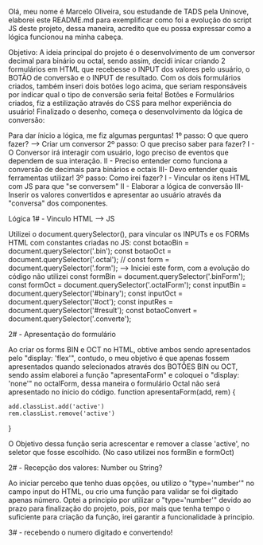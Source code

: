 
Olá, meu nome é Marcelo Oliveira, sou estudande de TADS pela Uninove, elaborei este README.md para exemplificar como foi a evolução do script JS deste projeto, dessa maneira, acredito que eu possa expressar como a lógica funcionou na minha cabeça.

Objetivo:
A ideia principal do projeto é o desenvolvimento de um conversor decimal para binário ou octal, sendo assim, decidi inicar criando 2 formulários em HTML que recebesse o INPUT dos valores pelo usuário, o BOTÃO de conversão e o INPUT de resultado.
Com os dois formulários criados, também inseri dois botões logo acima, que seriam responsáveis por indicar qual o tipo de conversão seria feita!
Botões e Formulários criados, fiz a estilização através do CSS para melhor experiência do usuário!
Finalizado o desenho, começa o desenvolvimento da lógica de conversão:

Para dar ínicio a lógica, me fiz algumas perguntas!
1º passo: O que quero fazer? --> Criar um conversor
2º passo: O que preciso saber para fazer?
  I  - O Conversor irá interagir com usuário, logo preciso de eventos que dependem de sua interação.
  II - Preciso entender como funciona a conversão de decimais para binários e octais
  III- Devo entender quais ferramentas utilizar!
3º passo: Como irei fazer?
  I  - Vincular os itens HTML com JS para que "se conversem"
  II - Elaborar a lógica de conversão
  III- Inserir os valores convertidos e apresentar ao usuário através da "conversa" dos componentes.


Lógica
1# - Vinculo HTML --> JS

Utilizei o document.querySelector(), para vincular os INPUTs e os FORMs HTML com constantes criadas no JS:
    const botaoBin = document.querySelector('.bin');
    const botaoOct = document.querySelector('.octal');
    // const form = document.querySelector('.form'); --> Iniciei este form, com a evolução do código não utilizei
    const formBin = document.querySelector('.binForm');
    const formOct = document.querySelector('.octalForm');
    const inputBin = document.querySelector('#binary');
    const inputOct = document.querySelector('#oct');
    const inputRes = document.querySelector('#result');
    const botaoConvert = document.querySelector('.converte');
    
 2# - Apresentação do formulário
 
 Ao criar os forms BIN e OCT no HTML, obtive ambos sendo apresentados pelo "display: 'flex'", contudo, o meu objetivo é que apenas fossem apresentados quando selecionados através dos BOTÕES BIN ou OCT, sendo assim elaborei a função "apresentaForm" e coloquei o "display: 'none'" no octalForm, dessa maneira o formulário Octal não será apresentado no ínicio do código.
    function apresentaForm(add, rem) {
<!--limpaForms(inputBin, inputOct, inputRes);-->
    add.classList.add('active')
    rem.classList.remove('active')
}

O Objetivo dessa função seria acrescentar e remover a classe 'active', no seletor que fosse escolhido. (No caso utilizei nos formBin e formOct)

<!--
    function apresentaFormBin() {
        form.classList.add('active')
        formBin.classList.add('active')
        formOct.classList.remove('active');
    }

    function apresentaFormOct() {
        form.classList.add('active')
        formOct.classList.add('active')
        formBin.classList.remove('active');
    }

    function apresentaForm(add, rem) {
        add.classList.add('active')
        rem.classList.remove('active')
    }
-->

2# - Recepção dos valores: Number ou String?

Ao iniciar percebo que tenho duas opções, ou utilizo o "type='number'" no campo input do HTML, ou crio uma função para validar se foi digitado apenas número. Optei a principio por utilizar o "type='number'" devido ao prazo para finalização do projeto, pois, por mais que tenha tempo o suficiente para criação da função, irei garantir a funcionalidade à principio.

3# - recebendo o numero digitado e convertendo!



<!-- function converteDecimal(decimal, conversor) {
    //Servirá para conversão de decimal para binário ou octal,
    //no entanto... para hexa precisa ser feito outra função
    let res = '';
    let quo = '';
    while(parseInt(~~decimal/conversor) !== 0) {
        console.log(`decimal = ${decimal}`);
        quo = (parseInt(~~(decimal/conversor)));
        console.log(`quociente = ${quo}`);
        res += parseInt(decimal % conversor);
        console.log(`resultado = ${res}`);
        decimal = parseInt(~~(decimal/conversor));
        console.log(`decimal = ${decimal} - Finalizado nessa linha`);
        console.log("");
    }
    res += quo;
    res = res.split(""); //espalha o resultado
    res.reverse().join();//inverte a ordem e retorna um array
    return res.toString().replace(/,/g, ''); //retorna o resultado transformando em string e retira as virgulas
} -->


